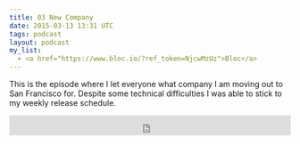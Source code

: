 ```yaml
---
title: 03 New Company
date: 2015-03-13 13:31 UTC
tags: podcast
layout: podcast
my_list:
  - <a href="https://www.bloc.io/?ref_token=NjcwMzUz">Bloc</a>
---
```


This is the episode where I let everyone what company I am moving out to San Francisco for. Despite some technical difficulties I was able to stick to my weekly release schedule.

<iframe frameborder='0' height='36px' scrolling='no' seamless src='https://simplecast.fm/e/9041?style=light' width='100%'></iframe>

